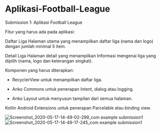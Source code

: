 # Aplikasi-Football-League

Submission 1: Aplikasi Football League

Fitur yang harus ada pada aplikasi:

Daftar Liga
Halaman utama yang menampilkan daftar liga (nama dan logo) dengan jumlah minimal 5 item.

Detail Liga
Halaman detail yang menampilkan Informasi mengenai liga yang dipilih (nama, logo dan keterangan singkat).


Komponen yang harus diterapkan:

  * RecyclerView untuk menampilkan daftar liga.

  * Anko Commons untuk penerapan Intent, dialog atau logging.

  * Anko Layout untuk menyusun tampilan dari semua halaman.

Kotlin Android Extensions untuk penerapan Parcelable atau binding view.

![Screenshot_2020-05-17-14-49-02-299_com example submission1](https://user-images.githubusercontent.com/38293327/82136992-900f1500-984e-11ea-80e2-63dfcc54c741.jpg)
![Screenshot_2020-05-17-14-49-17-245_com example submission1](https://user-images.githubusercontent.com/38293327/82136988-8edde800-984e-11ea-8dae-fa0de6423472.jpg)
